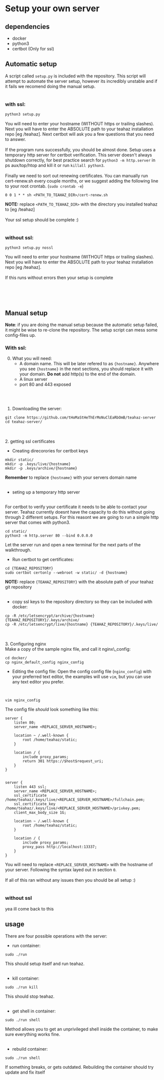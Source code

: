 Setup your own server
====================
dependencies
------------
* docker
* python3
* certbot (Only for ssl)



Automatic setup
---------------
A script called `setup.py` is included with the repository. This script will attempt to automate the server setup, however its incredibly unstable and if it fails we recomend doing the manual setup.
<br />
<br />
### with ssl:
```bash
python3 setup.py
```
You will need to enter your hostname (WITHOUT https or trailing slashes). Next you will have to enter the ABSOLUTE path to your teahaz installation repo [eg /teahaz]. Next certbot will ask you a few questions that you need to answer.
<br />
<br />
If the program runs successfully, you should be almost done. Setup uses a temporary http server for certbot verification. This server doesn't always shutdown correctly, for best practice search for `python3 -m http.server` in ps aux/top/htop and kill it or run `killall python3`.
<br />
<br />
Finally we need to sort out renewing certificates. You can manually run cert-renew.sh every couple months, or we suggest adding the following line to your root crontab. (`sudo crontab -e`)
```
0 0 1 * * sh <PATH_TO_TEAHAZ_DIR>/cert-renew.sh 
```
**NOTE:** replace `<PATH_TO_TEAHAZ_DIR>` with the directory you installed teahaz to [eg /teahaz]
<br />
<br />
Your ssl setup should be complete :)
<br />
<br />


### without ssl:
```
python3 setup.py nossl
```
You will need to enter your hostname (WITHOUT https or trailing slashes). Next you will have to enter the ABSOLUTE path to your teahaz installation repo [eg /teahaz].
<br />
<br />
If this runs without errors then your setup is complete


<br />
<br />
<br />


Manual setup
------------
**Note**: if you are doing the manual setup because the automatic setup failed, it might be wise to re-clone the repository. The setup script can mess some config-files up.

### With ssl:
0. What you will need:
    - A domain name. This will be later refered to as `{hostname}`. Anywhere you see `{hostname}` in the next sections, you should replace it with your domain. **Do not** add http(s) to the end of the domain.
    - A linux server
    - port 80 and 443 exposed
<br />
<br />


1. Downloading the server:
```
git clone https://github.com/tHoMaStHeThErMoNuClEaRbOmB/teahaz-server
cd teahaz-server/
```
<br />
<br />
2. getting ssl certificates

* Creating direcorories for certbot keys

```
mkdir static/
mkdir -p .keys/live/{hostname}
mkdir -p .keys/archive/{hostname}
```

**Remember** to replace `{hostname}` with your servers domain name
<br />
<br />
* seting up a temporary http server
<br />
For certbot to verify your certificate it needs to be able to contact your server. Teahaz currently doesnt have the capacity to do this without going through 2 different setups. For this reasont we are going to run a simple http server that comes with python3.

```
cd static/
python3 -m http.server 80 --bind 0.0.0.0
```

Let the server run and open a new terminal for the next parts of the walkthrough.
<br />
* Run certbot to get certificates:

```
cd {TEAHAZ_REPOSITORY}
sudo certbot certonly --webroot -w static/ -d {hostname}
```

**NOTE:** replace `{TEAHAZ_REPOSITORY}` with the absolute path of your teahaz git repository
<br />
<br />
* copy ssl keys to the repository directory so they can be included with docker:

```
cp -R /etc/letsencrypt/archive/{hostname} {TEAHAZ_REPOSITORY}/.keys/archive/
cp -R /etc/letsencrypt/live/{hostname} {TEAHAZ_REPOSITORY}/.keys/live/
```

<br />
<br />
3. Configuring nginx
<br />
Make a copy of the sample nginx file, and call it nginx\_config:

```
cd docker/
cp nginx_default_config nginx_config
```

* Editing the config file:
Open the config config file (`nginx_config`) with your preferred text editor, the examples will use `vim`, but you can use any text editor you prefer.
<br />

```
vim nginx_config
```

The config file *should* look something like this:

```
server {
    listen 80;
    server_name <REPLACE_SERVER_HOSTNAME>;

    location ~ /.well-known {
        root /home/teahaz/static;
    }

    location / {
        include proxy_params;
        return 301 https://$host$request_uri;
    }
}


server {
    listen 443 ssl;
    server_name <REPLACE_SERVER_HOSTNAME>;
    ssl_certificate /home/teahaz/.keys/live/<REPLACE_SERVER_HOSTNAME>/fullchain.pem;
    ssl_certificate_key /home/teahaz/.keys/live/<REPLACE_SERVER_HOSTNAME>/privkey.pem;
    client_max_body_size 1G;

    location ~ /.well-known {
        root /home/teahaz/static;
    }

    location / {
        include proxy_params;
        proxy_pass http://localhost:13337;
    }
}
```

You will need to replace `<REPLACE_SERVER_HOSTNAME>` with the hostname of your server. Following the syntax layed out in section `0`.
<br />
<br />
If all of this ran without any issues then you should be all setup :)
<br />
<br />
### without ssl
yea ill come back to this







usage
-----
There are four possible operations with the server:
<br />

* run container:
```
sudo ./run
```
This should setup itself and run teahaz.
<br />
<br />

* kill container:
```
sudo ./run kill
```
This should stop teahaz.
<br />
<br />

* get shell in container:
```
sudo ./run shell
```
Method allows you to get an unprivileged shell inside the container, to make sure everything works fine.
<br />
<br />

* rebuild container:
```
sudo ./run shell
```
If something breaks, or gets outdated. Rebuilding the container should try update and fix itself

<br />
<br />

